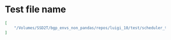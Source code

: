 # Test file name

```json
[
    "/Volumes/SSD2T/bgp_envs_non_pandas/repos/luigi_10/test/scheduler_test.py"
]
```
